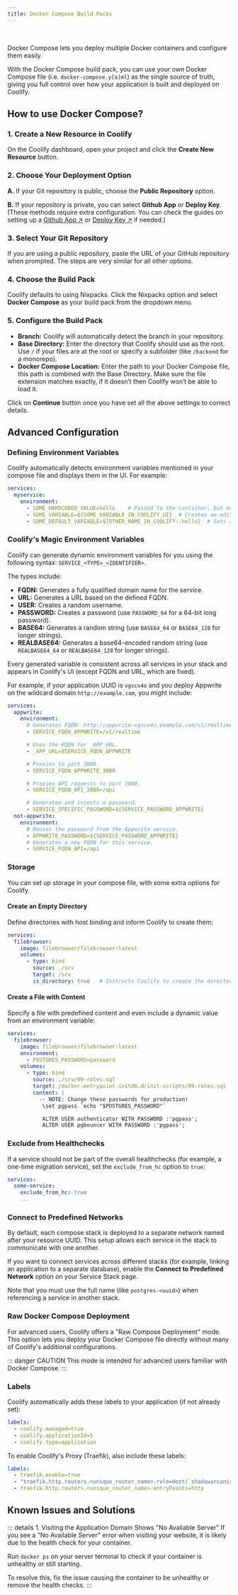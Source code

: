 ```yaml
---
title: Docker Compose Build Packs
---
```


<ZoomableImage src="/docs/images/builds/packs/compose/banner.webp" />
<br />

Docker Compose lets you deploy multiple Docker containers and configure them easily. 

With the Docker Compose build pack, you can use your own Docker Compose file (i.e. `docker-compose.y[a]ml`) as the single source of truth, giving you full control over how your application is built and deployed on Coolify.

## How to use Docker Compose?
### 1. Create a New Resource in Coolify
On the Coolify dashboard, open your project and click the **Create New Resource** button.

<ZoomableImage src="/docs/images/builds/packs/compose/1.webp" />


### 2. Choose Your Deployment Option

<ZoomableImage src="/docs/images/builds/packs/compose/2.webp" />

**A.** If your Git repository is public, choose the **Public Repository** option.

**B.** If your repository is private, you can select **Github App** or **Deploy Key**. (These methods require extra configuration. You can check the guides on setting up a [Github App ↗](/knowledge-base/git/github/github-app) or [Deploy Key ↗](/knowledge-base/git/github/integration#with-deploy-keys) if needed.)


### 3. Select Your Git Repository
If you are using a public repository, paste the URL of your GitHub repository when prompted. The steps are very similar for all other options.

<ZoomableImage src="/docs/images/builds/packs/compose/3.webp" />


### 4. Choose the Build Pack
Coolify defaults to using Nixpacks. Click the Nixpacks option and select **Docker Compose** as your build pack from the dropdown menu.

<ZoomableImage src="/docs/images/builds/packs/compose/4.webp" />


### 5. Configure the Build Pack
<ZoomableImage src="/docs/images/builds/packs/compose/5.webp" />

- **Branch:** Coolify will automatically detect the branch in your repository.
- **Base Directory:** Enter the directory that Coolify should use as the root. Use `/` if your files are at the root or specify a subfolder (like `/backend` for a monorepo).
- **Docker Compose Location:** Enter the path to your Docker Compose file, this path is combined with the Base Directory. Make sure the file extension matches exactly, if it doesn’t then Coolify won’t be able to load it.

Click on **Continue** button once you have set all the above settings to correct details.


## Advanced Configuration
### Defining Environment Variables
Coolify automatically detects environment variables mentioned in your compose file and displays them in the UI. For example:

```yaml
services:
  myservice:
    environment:
      - SOME_HARDCODED_VALUE=hello    # Passed to the container, but not visible in Coolify's UI.
      - SOME_VARIABLE=${SOME_VARIABLE_IN_COOLIFY_UI}  # Creates an editable, uninitialized variable in the UI.
      - SOME_DEFAULT_VARIABLE=${OTHER_NAME_IN_COOLIFY:-hello}  # Sets a default value "hello" that can be edited.
```

<ZoomableImage src="/docs/images/builds/packs/compose/6.webp" />

### Coolify's Magic Environment Variables
Coolify can generate dynamic environment variables for you using the following syntax: `SERVICE_<TYPE>_<IDENTIFIER>`. 

The types include:
- **FQDN:** Generates a fully qualified domain name for the service.
- **URL:** Generates a URL based on the defined FQDN.
- **USER:** Creates a random username.
- **PASSWORD:** Creates a password (use `PASSWORD_64` for a 64-bit long password).
- **BASE64:** Generates a random string (use `BASE64_64` or `BASE64_128` for longer strings).
- **REALBASE64:** Generates a base64-encoded random string (use `REALBASE64_64` or `REALBASE64_128` for longer strings).

Every generated variable is consistent across all services in your stack and appears in Coolify's UI (except FQDN and URL, which are fixed).

For example, if your application UUID is `vgsco4o` and you deploy Appwrite on the wildcard domain `http://example.com`, you might include:

```yaml
services:
  appwrite:
    environment:
      # Generates FQDN: http://appwrite-vgsco4o.example.com/v1/realtime
      - SERVICE_FQDN_APPWRITE=/v1/realtime

      # Uses the FQDN for _APP_URL.
      - _APP_URL=$SERVICE_FQDN_APPWRITE

      # Proxies to port 3000.
      - SERVICE_FQDN_APPWRITE_3000

      # Proxies API requests to port 2000.
      - SERVICE_FQDN_API_2000=/api

      # Generates and injects a password.
      - SERVICE_SPECIFIC_PASSWORD=${SERVICE_PASSWORD_APPWRITE}
  not-appwrite:
    environment:
      # Reuses the password from the Appwrite service.
      - APPWRITE_PASSWORD=${SERVICE_PASSWORD_APPWRITE}
      # Generates a new FQDN for this service.
      - SERVICE_FQDN_API=/api
```

### Storage
You can set up storage in your compose file, with some extra options for Coolify.

#### Create an Empty Directory
Define directories with host binding and inform Coolify to create them:

```yaml
services:
  filebrowser:
    image: filebrowser/filebrowser:latest
    volumes:
      - type: bind
        source: ./srv
        target: /srv
        is_directory: true   # Instructs Coolify to create the directory.
```

#### Create a File with Content
Specify a file with predefined content and even include a dynamic value from an environment variable:

```yaml
services:
  filebrowser:
    image: filebrowser/filebrowser:latest
    environment:
      - POSTGRES_PASSWORD=password
    volumes:
      - type: bind
        source: ./srv/99-roles.sql
        target: /docker-entrypoint-initdb.d/init-scripts/99-roles.sql
        content: |
          -- NOTE: Change these passwords for production!
           \set pgpass `echo "$POSTGRES_PASSWORD"`

           ALTER USER authenticator WITH PASSWORD :'pgpass';
           ALTER USER pgbouncer WITH PASSWORD :'pgpass';
```

### Exclude from Healthchecks
If a service should not be part of the overall healthchecks (for example, a one-time migration service), set the `exclude_from_hc` option to `true`:

```yaml
services:
  some-service:
    exclude_from_hc: true
    ...
```

### Connect to Predefined Networks
By default, each compose stack is deployed to a separate network named after your resource UUID. This setup allows each service in the stack to communicate with one another.  

If you want to connect services across different stacks (for example, linking an application to a separate database), enable the **Connect to Predefined Network** option on your Service Stack page. 

<ZoomableImage src="/docs/images/builds/packs/compose/7.webp" />

Note that you must use the full name (like `postgres-<uuid>`) when referencing a service in another stack.


### Raw Docker Compose Deployment
For advanced users, Coolify offers a "Raw Compose Deployment" mode. This option lets you deploy your Docker Compose file directly without many of Coolify's additional configurations.

<ZoomableImage src="/docs/images/builds/packs/compose/8.webp" />

::: danger CAUTION
  This mode is intended for advanced users familiar with Docker Compose.
:::

### Labels
Coolify automatically adds these labels to your application (if not already set):

```yaml
labels:
  - coolify.managed=true
  - coolify.applicationId=5
  - coolify.type=application
```

To enable Coolify's Proxy (Traefik), also include these labels:

```yaml
labels:
  - traefik.enable=true
  - "traefik.http.routers.<unique_router_name>.rule=Host(`shadowarcanist.com`) && PathPrefix(`/`)"
  - traefik.http.routers.<unique_router_name>.entryPoints=http
```

## Known Issues and Solutions
::: details 1. Visiting the Application Domain Shows "No Available Server"
If you see a "No Available Server" error when visiting your website, it is likely due to the health check for your container. 

Run `docker ps` on your server terminal to check if your container is unhealthy or still starting.  

To resolve this, fix the issue causing the container to be unhealthy or remove the health checks.
:::

